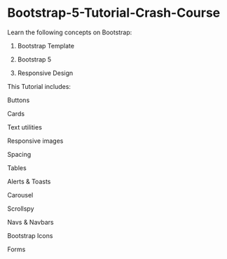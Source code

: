 # Bootstrap-5-Tutorial-Crash-Course

Learn the following concepts on Bootstrap:

1. Bootstrap Template

2.  Bootstrap 5
  
3. Responsive Design

This Tutorial includes:

Buttons

Cards

Text utilities

Responsive images

Spacing 

Tables 

Alerts & Toasts

Carousel 

Scrollspy

Navs & Navbars

Bootstrap Icons 

Forms
